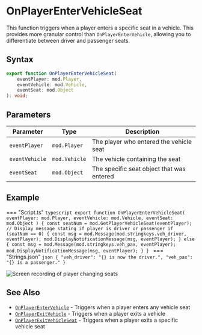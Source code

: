 # OnPlayerEnterVehicleSeat

This function triggers when a player enters a specific seat in a vehicle. This provides more granular control than `OnPlayerEnterVehicle`, allowing you to differentiate between driver and passenger seats.

## Syntax

```typescript
export function OnPlayerEnterVehicleSeat(
    eventPlayer: mod.Player,
    eventVehicle: mod.Vehicle,
    eventSeat: mod.Object
): void;
```

## Parameters

| Parameter      | Type          | Description                               |
| -------------- | ------------- | ----------------------------------------- |
| `eventPlayer`  | `mod.Player`  | The player who entered the vehicle seat   |
| `eventVehicle` | `mod.Vehicle` | The vehicle containing the seat           |
| `eventSeat`    | `mod.Object`  | The specific seat object that was entered |

## Example

=== "Script.ts"
    ```typescript
    export function OnPlayerEnterVehicleSeat(
        eventPlayer: mod.Player,
        eventVehicle: mod.Vehicle,
        eventSeat: mod.Object
    ) {
      const seatNum = mod.GetPlayerVehicleSeat(eventPlayer);
      // Display message stating if player is driver or passenger
      if (seatNum == 0) {
        const msg = mod.Message(mod.stringkeys.veh_driver, eventPlayer);
        mod.DisplayNotificationMessage(msg, eventPlayer);
      } else {
        const msg = mod.Message(mod.stringkeys.veh_pax, eventPlayer);
        mod.DisplayNotificationMessage(msg, eventPlayer);
      }
    }
    ```
=== "Strings.json"
    ```json
    {
      "veh_driver": "{} is now the driver.",
      "veh_pax": "{} is a passenger."
    }
    ```

![Screen recording of player changing seats](../../../img/OnPlayerEnterVehicleSeat_example.gif)

## See Also

- [`OnPlayerEnterVehicle`](./OnPlayerEnterVehicle.md) - Triggers when a player enters any vehicle seat
- [`OnPlayerExitVehicle`](./OnPlayerExitVehicle.md) - Triggers when a player exits a vehicle
- [`OnPlayerExitVehicleSeat`](./OnPlayerExitVehicleSeat.md) - Triggers when a player exits a specific vehicle seat
